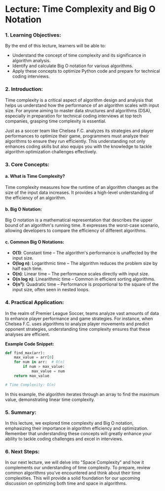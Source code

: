 # Lecture: Time Complexity and Big O Notation

### 1. Learning Objectives:
By the end of this lecture, learners will be able to:
- Understand the concept of time complexity and its significance in algorithm analysis.
- Identify and calculate Big O notation for various algorithms.
- Apply these concepts to optimize Python code and prepare for technical coding interviews.

### 2. Introduction:
Time complexity is a critical aspect of algorithm design and analysis that helps us understand how the performance of an algorithm scales with input size. For anyone aiming to master data structures and algorithms (DSA), especially in preparation for technical coding interviews at top tech companies, grasping time complexity is essential. 

Just as a soccer team like Chelsea F.C. analyzes its strategies and player performances to optimize their game, programmers must analyze their algorithms to ensure they run efficiently. This understanding not only enhances coding skills but also equips you with the knowledge to tackle algorithm optimization challenges effectively.

### 3. Core Concepts:
#### a. What is Time Complexity?
Time complexity measures how the runtime of an algorithm changes as the size of the input data increases. It provides a high-level understanding of the efficiency of an algorithm.

#### b. Big O Notation:
Big O notation is a mathematical representation that describes the upper bound of an algorithm's running time. It expresses the worst-case scenario, allowing developers to compare the efficiency of different algorithms.

#### c. Common Big O Notations:
- **O(1)**: Constant time – The algorithm's performance is unaffected by the input size.
- **O(log n)**: Logarithmic time – The algorithm reduces the problem size by half each time.
- **O(n)**: Linear time – The performance scales directly with input size.
- **O(n log n)**: Linearithmic time – Common in efficient sorting algorithms.
- **O(n²)**: Quadratic time – Performance is proportional to the square of the input size, often seen in nested loops.

### 4. Practical Application:
In the realm of Premier League Soccer, teams analyze vast amounts of data to enhance player performance and game strategies. For instance, when Chelsea F.C. uses algorithms to analyze player movements and predict opponent strategies, understanding time complexity ensures that these analyses are efficient.

**Example Code Snippet:**
```python
def find_max(arr):
    max_value = arr[0]
    for num in arr:  # O(n)
        if num > max_value:
            max_value = num
    return max_value

# Time Complexity: O(n)
```
In this example, the algorithm iterates through an array to find the maximum value, demonstrating linear time complexity.

### 5. Summary:
In this lecture, we explored time complexity and Big O notation, emphasizing their importance in algorithm efficiency and optimization. Remember that understanding these concepts will greatly enhance your ability to tackle coding challenges and excel in interviews.

### 6. Next Steps:
In our next lecture, we will delve into "Space Complexity" and how it complements our understanding of time complexity. To prepare, review common algorithms you’ve encountered and think about their time complexities. This will provide a solid foundation for our upcoming discussion on optimizing both time and space in algorithms.